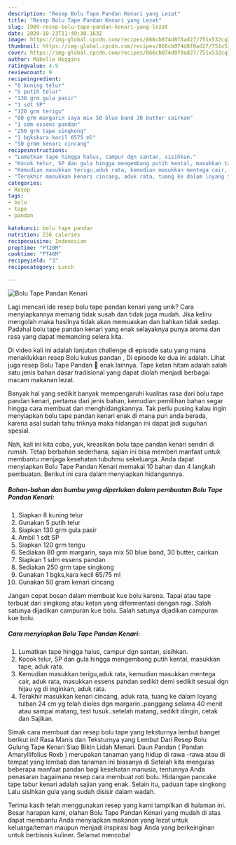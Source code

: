 ```yaml
---
description: "Resep Bolu Tape Pandan Kenari yang Lezat"
title: "Resep Bolu Tape Pandan Kenari yang Lezat"
slug: 1909-resep-bolu-tape-pandan-kenari-yang-lezat
date: 2020-10-23T11:49:30.163Z
image: https://img-global.cpcdn.com/recipes/866cb074d8f0ad27/751x532cq70/bolu-tape-pandan-kenari-foto-resep-utama.jpg
thumbnail: https://img-global.cpcdn.com/recipes/866cb074d8f0ad27/751x532cq70/bolu-tape-pandan-kenari-foto-resep-utama.jpg
cover: https://img-global.cpcdn.com/recipes/866cb074d8f0ad27/751x532cq70/bolu-tape-pandan-kenari-foto-resep-utama.jpg
author: Mabelle Higgins
ratingvalue: 4.9
reviewcount: 9
recipeingredient:
- "8 kuning telur"
- "5 putih telur"
- "130 grm gula pasir"
- "1 sdt SP"
- "120 grm terigu"
- "80 grm margarin saya mix 50 blue band 30 butter cairkan"
- "1 sdm essens pandan"
- "250 grm tape singkong"
- "1 bgkskara kecil 6575 ml"
- "50 gram kenari cincang"
recipeinstructions:
- "Lumatkan tape hingga halus, campur dgn santan, sisihkan."
- "Kocok telur, SP dan gula hingga mengembang putih kental, masukkan tape, aduk rata."
- "Kemudian masukkan terigu,aduk rata, kemudian masukkan mentega cair, aduk rata, masukkan essens pandan sedikit demi sedikit sesuai dgn hijau yg di inginkan, aduk rata."
- "Terakhir masukkan kenari cincang, aduk rata, tuang ke dalam loyang tulban 24 cm yg telah dioles dgn margarin..panggang selama 40 menit atau sampai matang, test tusuk..setelah matang, sedikit dingin, cetak dan Sajikan."
categories:
- Resep
tags:
- bolu
- tape
- pandan

katakunci: bolu tape pandan 
nutrition: 236 calories
recipecuisine: Indonesian
preptime: "PT20M"
cooktime: "PT46M"
recipeyield: "3"
recipecategory: Lunch

---
```



![Bolu Tape Pandan Kenari](https://img-global.cpcdn.com/recipes/866cb074d8f0ad27/751x532cq70/bolu-tape-pandan-kenari-foto-resep-utama.jpg)

Lagi mencari ide resep bolu tape pandan kenari yang unik? Cara menyiapkannya memang tidak susah dan tidak juga mudah. Jika keliru mengolah maka hasilnya tidak akan memuaskan dan bahkan tidak sedap. Padahal bolu tape pandan kenari yang enak selayaknya punya aroma dan rasa yang dapat memancing selera kita.

Di video kali ini adalah lanjutan challenge di episode satu yang mana menaklukkan resep Bolu kukus pandan , Di episode ke dua ini adalah. Lihat juga resep Bolu Tape Pandan 💚 enak lainnya. Tape ketan hitam adalah salah satu jenis bahan dasar tradisional yang dapat diolah menjadi berbagai macam makanan lezat.

Banyak hal yang sedikit banyak mempengaruhi kualitas rasa dari bolu tape pandan kenari, pertama dari jenis bahan, kemudian pemilihan bahan segar hingga cara membuat dan menghidangkannya. Tak perlu pusing kalau ingin menyiapkan bolu tape pandan kenari enak di mana pun anda berada, karena asal sudah tahu triknya maka hidangan ini dapat jadi suguhan spesial.


Nah, kali ini kita coba, yuk, kreasikan bolu tape pandan kenari sendiri di rumah. Tetap berbahan sederhana, sajian ini bisa memberi manfaat untuk membantu menjaga kesehatan tubuhmu sekeluarga. Anda dapat menyiapkan Bolu Tape Pandan Kenari memakai 10 bahan dan 4 langkah pembuatan. Berikut ini cara dalam menyiapkan hidangannya.

<!--inarticleads1-->

##### Bahan-bahan dan bumbu yang diperlukan dalam pembuatan Bolu Tape Pandan Kenari:

1. Siapkan 8 kuning telur
1. Gunakan 5 putih telur
1. Siapkan 130 grm gula pasir
1. Ambil 1 sdt SP
1. Siapkan 120 grm terigu
1. Sediakan 80 grm margarin, saya mix 50 blue band, 30 butter, cairkan
1. Siapkan 1 sdm essens pandan
1. Sediakan 250 grm tape singkong
1. Gunakan 1 bgks,kara kecil 65/75 ml
1. Gunakan 50 gram kenari cincang


Jangan cepat bosan dalam membuat kue bolu karena. Tapai atau tape terbuat dari singkong atau ketan yang difermentasi dengan ragi. Salah satunya dijadikan campuran kue bolu. Salah satunya dijadikan campuran kue bolu. 

<!--inarticleads2-->

##### Cara menyiapkan Bolu Tape Pandan Kenari:

1. Lumatkan tape hingga halus, campur dgn santan, sisihkan.
1. Kocok telur, SP dan gula hingga mengembang putih kental, masukkan tape, aduk rata.
1. Kemudian masukkan terigu,aduk rata, kemudian masukkan mentega cair, aduk rata, masukkan essens pandan sedikit demi sedikit sesuai dgn hijau yg di inginkan, aduk rata.
1. Terakhir masukkan kenari cincang, aduk rata, tuang ke dalam loyang tulban 24 cm yg telah dioles dgn margarin..panggang selama 40 menit atau sampai matang, test tusuk..setelah matang, sedikit dingin, cetak dan Sajikan.


Simak cara membuat dan resep bolu tape yang teksturnya lembut banget berikut ini! Rasa Manis dan Teksturnya yang Lembut Dari Resep Bolu Gulung Tape Kenari Siap Bikin Lidah Menari. Daun Pandan ( Pandan Amaryllifolius Roxb ) merupakan tanaman yang hidup di rawa -rawa atau di tempat yang lembab dan tanaman ini biasanya di Setelah kita mengulas beberapa manfaat pandan bagi kesehatan manusia, tentunnya Anda penasaran bagaimana resep cara membuat roti bolu. Hidangan pancake tape tabur kenari adalah sajian yang enak. Selain itu, paduan tape singkong Lalu sisihkan gula yang sudah disisir dalam wadah. 

Terima kasih telah menggunakan resep yang kami tampilkan di halaman ini. Besar harapan kami, olahan Bolu Tape Pandan Kenari yang mudah di atas dapat membantu Anda menyiapkan makanan yang lezat untuk keluarga/teman maupun menjadi inspirasi bagi Anda yang berkeinginan untuk berbisnis kuliner. Selamat mencoba!
